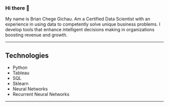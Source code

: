 ### Hi there 👋

My name is Brian Chege Gichau. Am a Certified Data Scientist with an experience in using data to competently solve unique business problems. I develop tools that enhance intelligent decisions making in organizations boosting revenue and growth.

----
## Technologies 
* Python
* Tableau
* SQL
* Sklearn
* Neural Networks
* Recurrent Neural Networks
----
<!--
**BrianChegeGichau/BrianChegeGichau** is a ✨ _special_ ✨ repository because its `README.md` (this file) appears on your GitHub profile.

Here are some ideas to get you started:

- 🔭 I’m currently working on ...
- 🌱 I’m currently learning ...
- 👯 I’m looking to collaborate on ...
- 🤔 I’m looking for help with ...
- 💬 Ask me about ...
- 📫 How to reach me: ...
- 😄 Pronouns: ...
- ⚡ Fun fact: ...
-->
